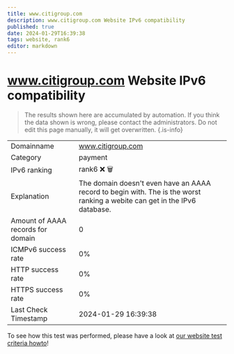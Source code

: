 ```yaml
---
title: www.citigroup.com
description: www.citigroup.com Website IPv6 compatibility
published: true
date: 2024-01-29T16:39:38
tags: website, rank6
editor: markdown
---
```


# www.citigroup.com Website IPv6 compatibility

> The results shown here are accumulated by automation. If you think the data shown is wrong, please contact the administrators. 
> Do not edit this page manually, it will get overwritten.
{.is-info}


|   |   |
| - | - |
| Domainname | www.citigroup.com
| Category | payment |
| IPv6 ranking | rank6 :x: :wastebasket: |
| Explanation | The domain doesn't even have an AAAA record to begin with. The is the worst ranking a webite can get in the IPv6 database. |
| Amount of AAAA records for domain | 0 |
| ICMPv6 success rate | 0%|
| HTTP success rate | 0% |
| HTTPS success rate | 0% |
| Last Check Timestamp | 2024-01-29 16:39:38 |

To see how this test was performed, please have a look at [our website test criteria howto](/howto/testcriteria/website)!

